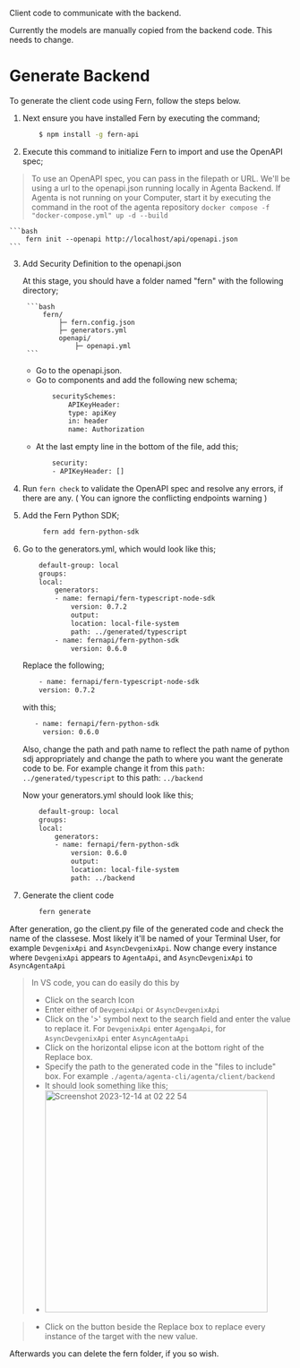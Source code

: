 Client code to communicate with the backend.

Currently the models are manually copied from the backend code. This needs to change.

# Generate Backend

To generate the client code using Fern, follow the steps below. 

1. Next ensure you have installed Fern by executing the command;
    ```bash
        $ npm install -g fern-api
    ```
2. Execute this command to initialize Fern to import and use the OpenAPI spec;

> To use an OpenAPI spec, you can pass in the filepath or URL.
> We'll be using a url to the openapi.json running locally in Agenta Backend. If Agenta is not running on your Computer, start it by executing the command in the root of the agenta repository `docker compose -f "docker-compose.yml" up -d --build` 

    ```bash
        fern init --openapi http://localhost/api/openapi.json
    ```

3. Add Security Definition to the openapi.json
   
    At this stage, you should have a folder named "fern" with the following directory;

        ```bash
            fern/
                ├─ fern.config.json
                ├─ generators.yml
                openapi/
                    ├─ openapi.yml
        ```

    - Go to the openapi.json.
    - Go to components and add the following new schema;
        ```bash
            securitySchemes:
                APIKeyHeader:
                type: apiKey
                in: header
                name: Authorization
        ```
    - At the last empty line in the bottom of the file, add this;
        ```bash
            security:
            - APIKeyHeader: []
        ```
    

4. Run `fern check` to validate the OpenAPI spec and resolve any errors, if there are any. ( You can ignore the conflicting endpoints warning )
   
5. Add the Fern Python SDK;
   ```bash
        fern add fern-python-sdk
    ```

6. Go to the generators.yml, which would look like this;

    ```bash
        default-group: local
        groups:
        local:
            generators:
            - name: fernapi/fern-typescript-node-sdk
                version: 0.7.2
                output:
                location: local-file-system
                path: ../generated/typescript
            - name: fernapi/fern-python-sdk
                version: 0.6.0
    ```

    Replace the following;

    ```bash
        - name: fernapi/fern-typescript-node-sdk
        version: 0.7.2
    ```

    with this;

    ```bash
       - name: fernapi/fern-python-sdk
         version: 0.6.0
    ```

    Also, change the path and path name to reflect the path name of python sdj appropriately and change the path to where you want the generate code to be. 
    For example change it from this `path: ../generated/typescript` to this path: `../backend`

    Now your generators.yml should look like this;
    ```bash
        default-group: local
        groups:
        local:
            generators:
            - name: fernapi/fern-python-sdk
                version: 0.6.0
                output:
                location: local-file-system
                path: ../backend
    ```

7. Generate the client code
   
    ```bash
        fern generate
    ```

After generation, go the client.py file of the generated code and check the name of the classese. Most likely it'll be named of your Terminal User, for example `DevgenixApi` and `AsyncDevgenixApi`. 
Now change every instance where `DevgenixApi` appears to `AgentaApi`, and `AsyncDevgenixApi` to `AsyncAgentaApi`

> In VS code, you can do easily do this by 
> - Click on the search Icon 
> - Enter either of `DevgenixApi` or `AsyncDevgenixApi`
> - Click on the '>' symbol next to the search field and enter the value to replace it. For `DevgenixApi` enter `AgengaApi`, for `AsyncDevgenixApi` enter `AsyncAgentaApi`
> - Click on the horizontal elipse icon at the bottom right of the Replace box. 
> - Specify the path to the generated code in the "files to include" box. For example `./agenta/agenta-cli/agenta/client/backend`
> - It should look something like this;
> - <img width="397" alt="Screenshot 2023-12-14 at 02 22 54" src="https://github.com/devgenix/agenta/assets/56418363/e4762c79-d4c0-4b8d-ad6a-e9bd20ddc8b1">

> - Click on the button beside the Replace box to replace every instance of the target with the new value. 

Afterwards you can delete the fern folder, if you so wish. 
